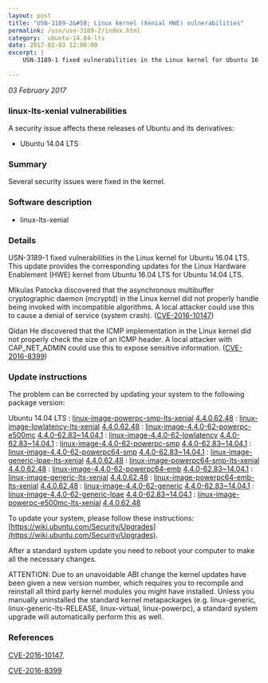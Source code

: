 ```yaml
---
layout: post
title: "USN-3189-2&#58; Linux kernel (Xenial HWE) vulnerabilities"
permalink: /usn/usn-3189-2/index.html
category:  ubuntu-14.04-lts
date: 2017-02-03 12:00:00
excerpt: |
    USN-3189-1 fixed vulnerabilities in the Linux kernel for Ubuntu 16.04 LTS. This update provides the corresponding updates for the Linux Hardware Enablement (HWE) kernel from Ubuntu 16.04 LTS for Ubuntu 14.04 LTS.
    
--- 
```

 
 

*03 February 2017*

### linux-lts-xenial vulnerabilities

A security issue affects these releases of Ubuntu and its derivatives:

* Ubuntu 14.04 LTS

### Summary

Several security issues were fixed in the kernel. 

### Software description

* linux-lts-xenial 

### Details

USN-3189-1 fixed vulnerabilities in the Linux kernel for Ubuntu 16.04 LTS. This update provides the corresponding updates for the Linux Hardware Enablement (HWE) kernel from Ubuntu 16.04 LTS for Ubuntu 14.04 LTS.

Mikulas Patocka discovered that the asynchronous multibuffer cryptographic daemon (mcryptd) in the Linux kernel did not properly handle being invoked with incompatible algorithms. A local attacker could use this to cause a denial of service (system crash). ([CVE-2016-10147](http://people.ubuntu.com/~ubuntu-security/cve/CVE-2016-10147))

Qidan He discovered that the ICMP implementation in the Linux kernel did not properly check the size of an ICMP header. A local attacker with CAP_NET_ADMIN could use this to expose sensitive information. ([CVE-2016-8399](http://people.ubuntu.com/~ubuntu-security/cve/CVE-2016-8399)) 

### Update instructions

The problem can be corrected by updating your system to the following package version:

Ubuntu 14.04 LTS
 : [linux-image-powerpc-smp-lts-xenial](https://launchpad.net/ubuntu/+source/linux-lts-xenial) <span> [4.4.0.62.48](https://launchpad.net/ubuntu/+source/linux-lts-xenial/4.4.0-62.83~14.04.1) </span> 
 : [linux-image-lowlatency-lts-xenial](https://launchpad.net/ubuntu/+source/linux-lts-xenial) <span> [4.4.0.62.48](https://launchpad.net/ubuntu/+source/linux-lts-xenial/4.4.0-62.83~14.04.1) </span> 
 : [linux-image-4.4.0-62-powerpc-e500mc](https://launchpad.net/ubuntu/+source/linux-lts-xenial) <span> [4.4.0-62.83~14.04.1](https://launchpad.net/ubuntu/+source/linux-lts-xenial/4.4.0-62.83~14.04.1) </span> 
 : [linux-image-4.4.0-62-lowlatency](https://launchpad.net/ubuntu/+source/linux-lts-xenial) <span> [4.4.0-62.83~14.04.1](https://launchpad.net/ubuntu/+source/linux-lts-xenial/4.4.0-62.83~14.04.1) </span> 
 : [linux-image-4.4.0-62-powerpc-smp](https://launchpad.net/ubuntu/+source/linux-lts-xenial) <span> [4.4.0-62.83~14.04.1](https://launchpad.net/ubuntu/+source/linux-lts-xenial/4.4.0-62.83~14.04.1) </span> 
 : [linux-image-4.4.0-62-powerpc64-smp](https://launchpad.net/ubuntu/+source/linux-lts-xenial) <span> [4.4.0-62.83~14.04.1](https://launchpad.net/ubuntu/+source/linux-lts-xenial/4.4.0-62.83~14.04.1) </span> 
 : [linux-image-generic-lpae-lts-xenial](https://launchpad.net/ubuntu/+source/linux-lts-xenial) <span> [4.4.0.62.48](https://launchpad.net/ubuntu/+source/linux-lts-xenial/4.4.0-62.83~14.04.1) </span> 
 : [linux-image-powerpc64-smp-lts-xenial](https://launchpad.net/ubuntu/+source/linux-lts-xenial) <span> [4.4.0.62.48](https://launchpad.net/ubuntu/+source/linux-lts-xenial/4.4.0-62.83~14.04.1) </span> 
 : [linux-image-4.4.0-62-powerpc64-emb](https://launchpad.net/ubuntu/+source/linux-lts-xenial) <span> [4.4.0-62.83~14.04.1](https://launchpad.net/ubuntu/+source/linux-lts-xenial/4.4.0-62.83~14.04.1) </span> 
 : [linux-image-generic-lts-xenial](https://launchpad.net/ubuntu/+source/linux-lts-xenial) <span> [4.4.0.62.48](https://launchpad.net/ubuntu/+source/linux-lts-xenial/4.4.0-62.83~14.04.1) </span> 
 : [linux-image-powerpc64-emb-lts-xenial](https://launchpad.net/ubuntu/+source/linux-lts-xenial) <span> [4.4.0.62.48](https://launchpad.net/ubuntu/+source/linux-lts-xenial/4.4.0-62.83~14.04.1) </span> 
 : [linux-image-4.4.0-62-generic](https://launchpad.net/ubuntu/+source/linux-lts-xenial) <span> [4.4.0-62.83~14.04.1](https://launchpad.net/ubuntu/+source/linux-lts-xenial/4.4.0-62.83~14.04.1) </span> 
 : [linux-image-4.4.0-62-generic-lpae](https://launchpad.net/ubuntu/+source/linux-lts-xenial) <span> [4.4.0-62.83~14.04.1](https://launchpad.net/ubuntu/+source/linux-lts-xenial/4.4.0-62.83~14.04.1) </span> 
 : [linux-image-powerpc-e500mc-lts-xenial](https://launchpad.net/ubuntu/+source/linux-lts-xenial) <span> [4.4.0.62.48](https://launchpad.net/ubuntu/+source/linux-lts-xenial/4.4.0-62.83~14.04.1) </span> 

To update your system, please follow these instructions: [https://wiki.ubuntu.com/Security/Upgrades](https://wiki.ubuntu.com/Security/Upgrades).

After a standard system update you need to reboot your computer to make all the necessary changes.

ATTENTION: Due to an unavoidable ABI change the kernel updates have been given a new version number, which requires you to recompile and reinstall all third party kernel modules you might have installed. Unless you manually uninstalled the standard kernel metapackages (e.g. linux-generic, linux-generic-lts-RELEASE, linux-virtual, linux-powerpc), a standard system upgrade will automatically perform this as well. 

### References

 
 [CVE-2016-10147](http://people.ubuntu.com/~ubuntu-security/cve/CVE-2016-10147), 

 [CVE-2016-8399](http://people.ubuntu.com/~ubuntu-security/cve/CVE-2016-8399)
 

